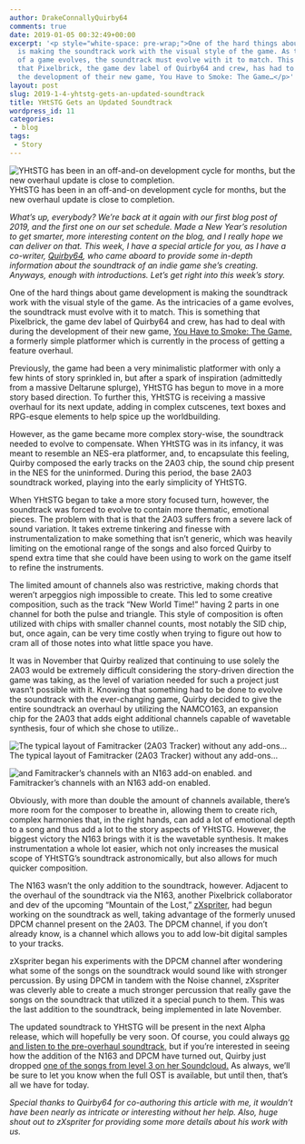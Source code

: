 ```yaml
---
author: DrakeConnallyQuirby64
comments: true
date: 2019-01-05 00:32:49+00:00
excerpt: '<p style="white-space: pre-wrap;">One of the hard things about game development
  is making the soundtrack work with the visual style of the game. As the intricacies
  of a game evolves, the soundtrack must evolve with it to match. This is something
  that Pixelbrick, the game dev label of Quirby64 and crew, has had to deal with during
  the development of their new game, You Have to Smoke: The Game…</p>'
layout: post
slug: 2019-1-4-yhtstg-gets-an-updated-soundtrack
title: YHtSTG Gets an Updated Soundtrack
wordpress_id: 11
categories:
 - blog
tags:
 - Story
---
```


![ YHtSTG has been in an off-and-on development cycle for months, but the new overhaul update is close to completion. ](https://images.squarespace-cdn.com/content/v1/5bfb3cac1aef1da317d0f89a/1546646833826-QIN5Y3O6TRQ55GVQOQP5/ke17ZwdGBToddI8pDm48kKmw982fUOZVIQXHUCR1F55Zw-zPPgdn4jUwVcJE1ZvWQUxwkmyExglNqGp0IvTJZUJFbgE-7XRK3dMEBRBhUpx7krGdD6VO1HGZR3BdeCbrijc_yIxzfnirMo-szZRSL5-VIQGAVcQr6HuuQP1evvE/yhtstg.png?format=original)  YHtSTG has been in an off-and-on development cycle for months, but the new overhaul update is close to completion.
  



_What’s up, everybody? We’re back at it again with our first blog post of 2019, and the first one on our set schedule. Made a New Year’s resolution to get smarter, more interesting content on the blog, and I really hope we can deliver on that. This week, I have a special article for you, as I have a co-writer, _[_Quirby64_](https://twitter.com/quirby64?lang=en)_, who came aboard to provide some in-depth information about the soundtrack of an indie game she’s creating. Anyways, enough with introductions. Let’s get right into this week’s story._

One of the hard things about game development is making the soundtrack work with the visual style of the game. As the intricacies of a game evolves, the soundtrack must evolve with it to match. This is something that Pixelbrick, the game dev label of Quirby64 and crew, has had to deal with during the development of their new game, [You Have to Smoke: The Game,](https://quirby64.itch.io/you-have-to-smoke-the-game) a formerly simple platformer which is currently in the process of getting a feature overhaul.

Previously, the game had been a very minimalistic platformer with only a few hints of story sprinkled in, but after a spark of inspiration (admittedly from a massive Deltarune splurge), YHtSTG has begun to move in a more story based direction. To further this, YHtSTG is receiving a massive overhaul for its next update, adding in complex cutscenes, text boxes and RPG-esque elements to help spice up the worldbuilding.

However, as the game became more complex story-wise, the soundtrack needed to evolve to compensate. When YHtSTG was in its infancy, it was meant to resemble an NES-era platformer, and, to encapsulate this feeling, Quirby composed the early tracks on the 2A03 chip, the sound chip present in the NES for the uninformed. During this period, the base 2A03 soundtrack worked, playing into the early simplicity of YHtSTG.

When YHtSTG began to take a more story focused turn, however, the soundtrack was forced to evolve to contain more thematic, emotional pieces. The problem with that is that the 2A03 suffers from a severe lack of sound variation. It takes extreme tinkering and finesse with instrumentalization to make something that isn’t generic, which was heavily limiting on the emotional range of the songs and also forced Quirby to spend extra time that she could have been using to work on the game itself to refine the instruments.

The limited amount of channels also was restrictive, making chords that weren’t arpeggios nigh impossible to create. This led to some creative composition, such as the track “New World Time!” having 2 parts in one channel for both the pulse and triangle. This style of composition is often utilized with chips with smaller channel counts, most notably the SID chip, but, once again, can be very time costly when trying to figure out how to cram all of those notes into what little space you have.

It was in November that Quirby realized that continuing to use solely the 2A03 would be extremely difficult considering the story-driven direction the game was taking, as the level of variation needed for such a project just wasn’t possible with it. Knowing that something had to be done to evolve the soundtrack with the ever-changing game, Quirby decided to give the entire soundtrack an overhaul by utilizing the NAMCO163, an expansion chip for the 2A03 that adds eight additional channels capable of wavetable synthesis, four of which she chose to utilize.. 



![ The typical layout of Famitracker (2A03 Tracker) without any add-ons… ](https://images.squarespace-cdn.com/content/v1/5bfb3cac1aef1da317d0f89a/1546647191631-N8L8YZWW4N44Z1ACLC8T/ke17ZwdGBToddI8pDm48kAL-a2FKQ-1rpP6oGPbS4SZZw-zPPgdn4jUwVcJE1ZvWEtT5uBSRWt4vQZAgTJucoTqqXjS3CfNDSuuf31e0tVEbmeHGc1fbHgoI1F7YNF7Do1dffz7Kox6fLvm1p1XVultO8nJtk629tZGIWiyY3XQ/famitracker.png?format=original)  The typical layout of Famitracker (2A03 Tracker) without any add-ons…




![ and Famitracker’s channels with an N163 add-on enabled. ](https://images.squarespace-cdn.com/content/v1/5bfb3cac1aef1da317d0f89a/1546647748936-WY8P31FNKUNLVU2GGAUV/ke17ZwdGBToddI8pDm48kDFgITcRoterXoQdllT5ciUUqsxRUqqbr1mOJYKfIPR7LoDQ9mXPOjoJoqy81S2I8N_N4V1vUb5AoIIIbLZhVYxCRW4BPu10St3TBAUQYVKcV7ZyRJyI8bwZiMJRrgPaAKqUaXS0tb9q_dTyNVba_kClt3J5x-w6oTQbPni4jzRa/n163.jpg?format=original)  and Famitracker’s channels with an N163 add-on enabled.




Obviously, with more than double the amount of channels available, there’s more room for the composer to breathe in, allowing them to create rich, complex harmonies that, in the right hands, can add a lot of emotional depth to a song and thus add a lot to the story aspects of YHtSTG. However, the biggest victory the N163 brings with it is the wavetable synthesis. It makes instrumentation a whole lot easier, which not only increases the musical scope of YHtSTG’s soundtrack astronomically, but also allows for much quicker composition.

The N163 wasn’t the only addition to the soundtrack, however. Adjacent to the overhaul of the soundtrack via the N163, another Pixelbrick collaborator and dev of the upcoming “Mountain of the Lost,” [zXspriter](https://soundcloud.com/zxspriters-tracks), had begun working on the soundtrack as well, taking advantage of the formerly unused DPCM channel present on the 2A03. The DPCM channel, if you don’t already know, is a channel which allows you to add low-bit digital samples to your tracks.

zXspriter began his experiments with the DPCM channel after wondering what some of the songs on the soundtrack would sound like with stronger percussion. By using DPCM in tandem with the Noise channel, zXspriter was cleverly able to create a much stronger percussion that really gave the songs on the soundtrack that utilized it a special punch to them. This was the last addition to the soundtrack, being implemented in late November.

The updated soundtrack to YHtSTG will be present in the next Alpha release, which will hopefully be very soon. Of course, you could always [go and listen to the pre-overhaul soundtrack,](https://quirby64.bandcamp.com/album/you-have-to-smoke-the-game-demo-2-ost) but if you’re interested in seeing how the addition of the N163 and DPCM have turned out, Quirby just dropped [one of the songs from level 3 on her Soundcloud.](https://soundcloud.com/user-453459288/up-in-the-clouds) As always, we’ll be sure to let you know when the full OST is available, but until then, that’s all we have for today.

_Special thanks to Quirby64 for co-authoring this article with me, it wouldn’t have been nearly as intricate or interesting without her help. Also, huge shout out to zXspriter for providing some more details about his work with us._
